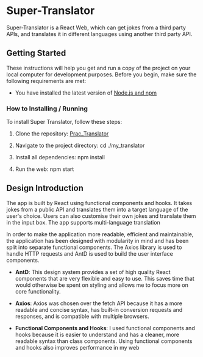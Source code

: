 # Super-Translator

Super-Translator is a React Web, which can get jokes from a third party APIs, and translates it in different languages using another third party API.

## Getting Started

These instructions will help you get and run a copy of the project on your local computer for development purposes. Before you begin, make sure the following requirements are met:

- You have installed the latest version of [Node.js and npm](https://nodejs.org/en/download/)

### How to Installing / Running

To install Super Translator, follow these steps:

1. Clone the repository: [Prac_Translator](https://github.com/TILTL/Prac-Translator)

2. Navigate to the project directory: cd ./my_translator

3. Install all dependencies: npm install

4. Run the web: npm start

## Design Introduction

The app is built by React using functional components and hooks. It takes jokes from a public API and translates them into a target language of the user's choice. Users can also customise their own jokes and translate them in the input box. The app supports multi-language translation

In order to make the application more readable, efficient and maintainable, the application has been designed with modularity in mind and has been split into separate functional components. The Axios library is used to handle HTTP requests and AntD is used to build the user interface components.

- **AntD**: This design system provides a set of high quality React components that are very flexible and easy to use. This saves time that would otherwise be spent on styling and allows me to focus more on core functionality.

- **Axios**: Axios was chosen over the fetch API because it has a more readable and concise syntax, has built-in conversion requests and responses, and is compatible with multiple browsers.

- **Functional Components and Hooks**: I used functional components and hooks because it is easier to understand and has a cleaner, more readable syntax than class components. Using functional components and hooks also improves performance in my web
